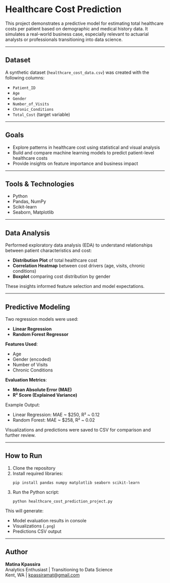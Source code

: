 
# Healthcare Cost Prediction

This project demonstrates a predictive model for estimating total healthcare costs per patient based on demographic and medical history data. It simulates a real-world business case, especially relevant to actuarial analysts or professionals transitioning into data science.

---

## Dataset

A synthetic dataset (`healthcare_cost_data.csv`) was created with the following columns:
- `Patient_ID`
- `Age`
- `Gender`
- `Number_of_Visits`
- `Chronic_Conditions`
- `Total_Cost` (target variable)

---

## Goals

- Explore patterns in healthcare cost using statistical and visual analysis
- Build and compare machine learning models to predict patient-level healthcare costs
- Provide insights on feature importance and business impact

---

## Tools & Technologies

- Python
- Pandas, NumPy
- Scikit-learn
- Seaborn, Matplotlib

---

## Data Analysis

Performed exploratory data analysis (EDA) to understand relationships between patient characteristics and cost:
- **Distribution Plot** of total healthcare cost
- **Correlation Heatmap** between cost drivers (age, visits, chronic conditions)
- **Boxplot** comparing cost distribution by gender

These insights informed feature selection and model expectations.

---

## Predictive Modeling

Two regression models were used:
- **Linear Regression**
- **Random Forest Regressor**

**Features Used**:
- Age
- Gender (encoded)
- Number of Visits
- Chronic Conditions

**Evaluation Metrics**:
- **Mean Absolute Error (MAE)**
- **R² Score (Explained Variance)**

Example Output:
- Linear Regression: MAE ~ $250, R² ~ 0.12
- Random Forest: MAE ~ $258, R² ~ 0.02

Visualizations and predictions were saved to CSV for comparison and further review.

---

## How to Run

1. Clone the repository
2. Install required libraries:
    ```
    pip install pandas numpy matplotlib seaborn scikit-learn
    ```
3. Run the Python script:
    ```
    python healthcare_cost_prediction_project.py
    ```

This will generate:
- Model evaluation results in console
- Visualizations (`.png`)
- Predictions CSV output

---

## Author

**Matina Kpassira**  
Analytics Enthusiast | Transitioning to Data Science  
Kent, WA | kpassiramat@gmail.com
